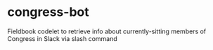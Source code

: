 # congress-bot
Fieldbook codelet to retrieve info about currently-sitting members of Congress in Slack via slash command
